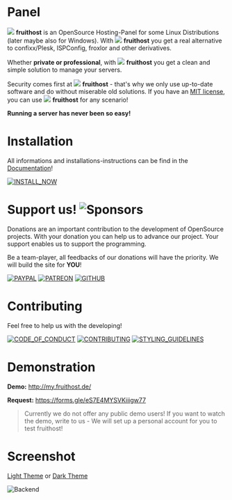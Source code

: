 # Panel
![](https://raw.githubusercontent.com/fruithost/Documentation/main/Images/LOGO_TEXT.png) **fruithost** is an OpenSource Hosting-Panel for some Linux Distributions (later maybe also for Windows). With ![](https://raw.githubusercontent.com/fruithost/Documentation/main/Images/LOGO_TEXT.png) **fruithost**  you get a real alternative to confixx/Plesk, ISPConfig, froxlor and other derivatives.

Whether **private or professional**, with ![](https://raw.githubusercontent.com/fruithost/Documentation/main/Images/LOGO_TEXT.png) **fruithost**  you get a clean and simple solution to manage your servers.

Security comes first at ![](https://raw.githubusercontent.com/fruithost/Documentation/main/Images/LOGO_TEXT.png) **fruithost** - that's why we only use up-to-date software and do without miserable old solutions. If you have an [MIT license](https://github.com/fruithost/Panel/blob/master/LICENSE), you can use ![](https://raw.githubusercontent.com/fruithost/Documentation/main/Images/LOGO_TEXT.png) **fruithost**   for any scenario!

**Running a server has never been so easy!**

# Installation
All informations and installations-instructions can be find in the [Documentation](https://github.com/fruithost/Documentation)!

[![INSTALL_NOW]](https://github.com/fruithost/Documentation/tree/main/Installation)

# Support us! ![Sponsors](https://img.shields.io/github/sponsors/fruithost?style=social)
Donations are an important contribution to the development of OpenSource projects. With your donation you can help us to advance our project. Your support enables us to support the programming.

Be a team-player, all feedbacks of our donations will have the priority. We will build the site for **YOU**!

[![PAYPAL]](https://paypal.me/debitdirect) [![PATREON]](https://www.patreon.com/fruithost) [![GITHUB]](https://github.com/sponsors/fruithost)

# Contributing
Feel free to help us with the developing! 

[![CODE_OF_CONDUCT]](https://github.com/fruithost/Panel/blob/master/.github/CODE_OF_CONDUCT.md)
[![CONTRIBUTING]](https://github.com/fruithost/Panel/blob/master/.github/CONTRIBUTING.md)
[![STYLING_GUIDELINES]](https://fruithost.de/guidelines/styling)

[GITHUB]: https://img.shields.io/badge/GitHub-%24?style=for-the-badge&logo=github&color=%230d1117
[PAYPAL]: https://img.shields.io/badge/PayPal-%24?style=for-the-badge&logo=paypal&color=%23169BD7
[PATREON]: https://img.shields.io/badge/PATREON-%24?style=for-the-badge&logo=patreon&color=%23F96854
[INSTALL_NOW]: https://img.shields.io/badge/Install_Now!-37a779?style=for-the-badge
[CODE_OF_CONDUCT]: https://img.shields.io/badge/Code_of_Conduct-37a779?style=for-the-badge
[CONTRIBUTING]: https://img.shields.io/badge/Contributing-37a779?style=for-the-badge
[STYLING_GUIDELINES]: https://img.shields.io/badge/Styling_Guidelines-37a779?style=for-the-badge

# Demonstration
**Demo:** http://my.fruithost.de/

**Request:** https://forms.gle/eS7E4MYSVKiiigw77

> Currently we do not offer any public demo users!
> If you want to watch the demo, write to us - We will set up a personal account for you to test fruithost!

# Screenshot
[Light Theme](#gh-light-mode-only) or [Dark Theme](#gh-dark-mode-only)
 
<picture>
  <source media="(prefers-color-scheme: dark)" srcset="https://raw.githubusercontent.com/fruithost/Documentation/main/Images/Dark.png">
  <source media="(prefers-color-scheme: light)" srcset="https://raw.githubusercontent.com/fruithost/Documentation/main/Images/Light.png">
  <img alt="Backend" src="https://raw.githubusercontent.com/fruithost/Documentation/main/Images/Light.png">
</picture>
